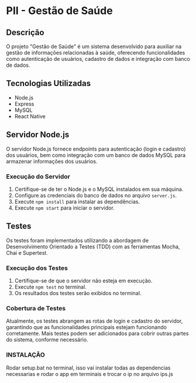 # PII - Gestão de Saúde

## Descrição

O projeto "Gestão de Saúde" é um sistema desenvolvido para auxiliar na gestão de informações relacionadas à saúde, oferecendo funcionalidades como autenticação de usuários, cadastro de dados e integração com banco de dados.

## Tecnologias Utilizadas

- Node.js
- Express
- MySQL
- React Native

## Servidor Node.js

O servidor Node.js fornece endpoints para autenticação (login e cadastro) dos usuários, bem como integração com um banco de dados MySQL para armazenar informações dos usuários.

### Execução do Servidor

1. Certifique-se de ter o Node.js e o MySQL instalados em sua máquina.
2. Configure as credenciais do banco de dados no arquivo `server.js`.
3. Execute `npm install` para instalar as dependências.
4. Execute `npm start` para iniciar o servidor.

## Testes

Os testes foram implementados utilizando a abordagem de Desenvolvimento Orientado a Testes (TDD) com as ferramentas Mocha, Chai e Supertest.

### Execução dos Testes

1. Certifique-se de que o servidor não esteja em execução.
2. Execute `npm test` no terminal.
3. Os resultados dos testes serão exibidos no terminal.

### Cobertura de Testes

Atualmente, os testes abrangem as rotas de login e cadastro do servidor, garantindo que as funcionalidades principais estejam funcionando corretamente. Mais testes podem ser adicionados para cobrir outras partes do sistema, conforme necessário.

### INSTALAÇÃO
Rodar setup.bat no terminal, isso vai instalar todas as dependencias necessarias e rodar o app em terminais e trocar o ip no arquivo ips.js